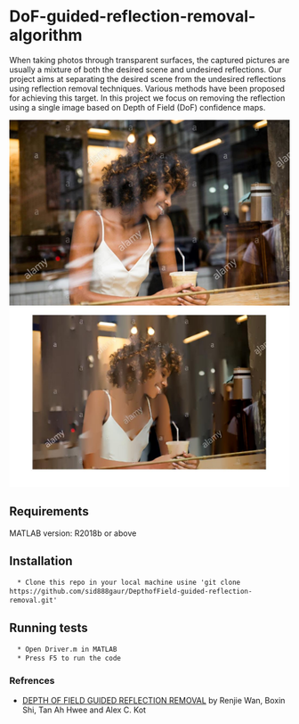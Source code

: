 # DoF-guided-reflection-removal-algorithm

When taking photos through transparent surfaces, the captured pictures are usually a mixture of both the desired scene and undesired reflections.
Our project aims at separating the desired scene from the undesired reflections using reflection removal techniques. Various methods have been proposed for achieving this target. 
In this project we focus on removing the reflection using a single image based on Depth of Field (DoF) confidence maps.


<p align="center">
  <img src="https://github.com/sid888gaur/DepthofField-guided-reflection-removal/blob/master/Source%20Image/2.jpg" title="hover text" >
  <img src="https://github.com/sid888gaur/DepthofField-guided-reflection-removal/blob/master/Output%20image/ob1.jpg" alt="hover text" >
</p>

## Requirements
MATLAB version: R2018b or above

## Installation
```
  * Clone this repo in your local machine usine 'git clone https://github.com/sid888gaur/DepthofField-guided-reflection-removal.git'
```

## Running tests
```
  * Open Driver.m in MATLAB
  * Press F5 to run the code
```

### Refrences
  * [DEPTH OF FIELD GUIDED REFLECTION REMOVAL](https://rose.ntu.edu.sg/Publications/Documents/Reflection%20Removal/Depth%20of%20field%20guided%20reflection%20removal.pdf) by Renjie Wan, Boxin Shi, Tan Ah Hwee and Alex C. Kot
